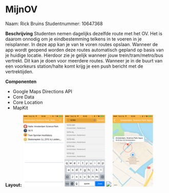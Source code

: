 # MijnOV

Naam: Rick Bruins
Studentnummer: 10647368
 
__Beschrijving__
Studenten nemen dagelijks dezelfde route met het OV. Het is daarom onnodig om je eindbestemming telkens in te voeren in je reisplanner. In deze app kan je van te voren routes opslaan. Wanneer de app wordt geopend worden deze routes automatisch gepland op basis van je huidige locatie. Hierdoor zie je gelijk wanneer jouw trein/tram/metro/bus vertrekt. Dit kan je doen voor meerdere routes. Wanneer je in de buurt van een voorkeurs station/halte komt krijg je een push bericht met de vertrektijden.

__Componenten__
* Google Maps Directions API
* Core Data
* Core Location
* MapKit

__Layout:__
<img src=doc/SavedViewController.PNG width=25%>
<img src=doc/SearchViewController.PNG width=25%>
<img src=doc/Saved2ViewController.PNG width=25%>
<img src=doc/RegionViewController.PNG width=25%>
